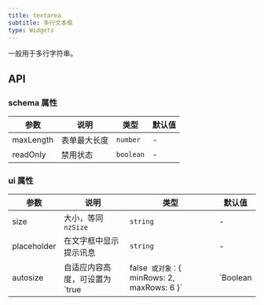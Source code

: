 ```yaml
---
title: textarea
subtitle: 多行文本框
type: Widgets
---
```


一般用于多行字符串。

## API

### schema 属性

参数 | 说明 | 类型 | 默认值
----|------|-----|------
maxLength | 表单最大长度  | `number` | -
readOnly | 禁用状态  | `boolean` | -

### ui 属性

参数 | 说明 | 类型 | 默认值
----|------|-----|------
size | 大小，等同 `nzSize` | `string` | -
placeholder | 在文字框中显示提示讯息 | `string` | -
autosize | 自适应内容高度，可设置为 `true|false` 或对象：`{ minRows: 2, maxRows: 6 }`  | `Boolean|Object` | `true`
